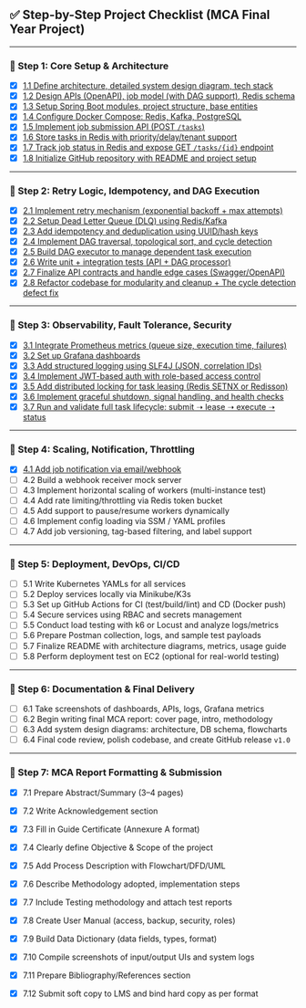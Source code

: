 ## ✅ Step-by-Step Project Checklist (MCA Final Year Project)

---

### 🔹 Step 1: Core Setup & Architecture
- [x] [1.1 Define architecture, detailed system design diagram, tech stack](https://github.com/mrajkishor/Distributed-Task-Scheduler/issues/29)  
- [x] [1.2 Design APIs (OpenAPI), job model (with DAG support), Redis schema](https://github.com/mrajkishor/Distributed-Task-Scheduler/issues/31)  
- [x] [1.3 Setup Spring Boot modules, project structure, base entities](https://github.com/mrajkishor/Distributed-Task-Scheduler/issues/56)  
- [x] [1.4 Configure Docker Compose: Redis, Kafka, PostgreSQL](https://github.com/mrajkishor/Distributed-Task-Scheduler/issues/58)  
- [x] [1.5 Implement job submission API (POST `/tasks`)](https://github.com/mrajkishor/Distributed-Task-Scheduler/issues/60)  
- [x] [1.6 Store tasks in Redis with priority/delay/tenant support](https://github.com/mrajkishor/Distributed-Task-Scheduler/issues/62)  
- [x] [1.7 Track job status in Redis and expose GET `/tasks/{id}` endpoint](https://github.com/mrajkishor/Distributed-Task-Scheduler/issues/64)
- [x] [1.8 Initialize GitHub repository with README and project setup](https://github.com/mrajkishor/Distributed-Task-Scheduler/issues/66)  

---

### 🔹 Step 2: Retry Logic, Idempotency, and DAG Execution
- [x] [2.1 Implement retry mechanism (exponential backoff + max attempts)](https://github.com/mrajkishor/Distributed-Task-Scheduler/issues/68)  
- [x] [2.2 Setup Dead Letter Queue (DLQ) using Redis/Kafka](https://github.com/mrajkishor/Distributed-Task-Scheduler/issues/70)  
- [x] [2.3 Add idempotency and deduplication using UUID/hash keys](https://github.com/mrajkishor/Distributed-Task-Scheduler/issues/72)  
- [x] [2.4 Implement DAG traversal, topological sort, and cycle detection](https://github.com/mrajkishor/Distributed-Task-Scheduler/issues/74)  
- [x] [2.5 Build DAG executor to manage dependent task execution](https://github.com/mrajkishor/Distributed-Task-Scheduler/issues/76)  
- [x] [2.6 Write unit + integration tests (API + DAG processor)](https://github.com/mrajkishor/Distributed-Task-Scheduler/issues/78)  
- [x] [2.7 Finalize API contracts and handle edge cases (Swagger/OpenAPI)](https://github.com/mrajkishor/Distributed-Task-Scheduler/issues/79)  
- [x] [2.8 Refactor codebase for modularity and cleanup + The cycle detection defect fix](https://github.com/mrajkishor/Distributed-Task-Scheduler/issues/81)  

---

### 🔹 Step 3: Observability, Fault Tolerance, Security
- [x] [3.1 Integrate Prometheus metrics (queue size, execution time, failures)](https://github.com/mrajkishor/Distributed-Task-Scheduler/issues/83)  
- [x] [3.2 Set up Grafana dashboards](https://github.com/mrajkishor/Distributed-Task-Scheduler/issues/85)  
- [x] [3.3 Add structured logging using SLF4J (JSON, correlation IDs)](https://github.com/mrajkishor/Distributed-Task-Scheduler/issues/87)  
- [x] [3.4 Implement JWT-based auth with role-based access control](https://github.com/mrajkishor/Distributed-Task-Scheduler/issues/89)  
- [x] [3.5 Add distributed locking for task leasing (Redis SETNX or Redisson)](https://github.com/mrajkishor/Distributed-Task-Scheduler/issues/91)  
- [x] [3.6 Implement graceful shutdown, signal handling, and health checks](https://github.com/mrajkishor/Distributed-Task-Scheduler/issues/93)  
- [x] [3.7 Run and validate full task lifecycle: submit ➝ lease ➝ execute ➝ status](https://github.com/mrajkishor/Distributed-Task-Scheduler/issues/95)  

---

### 🔹 Step 4: Scaling, Notification, Throttling
- [x] [4.1 Add job notification via email/webhook](https://github.com/mrajkishor/Distributed-Task-Scheduler/issues/97)  
- [ ] 4.2 Build a webhook receiver mock server  
- [ ] 4.3 Implement horizontal scaling of workers (multi-instance test)  
- [ ] 4.4 Add rate limiting/throttling via Redis token bucket  
- [ ] 4.5 Add support to pause/resume workers dynamically  
- [ ] 4.6 Implement config loading via SSM / YAML profiles  
- [ ] 4.7 Add job versioning, tag-based filtering, and label support  

---

### 🔹 Step 5: Deployment, DevOps, CI/CD
- [ ] 5.1 Write Kubernetes YAMLs for all services  
- [ ] 5.2 Deploy services locally via Minikube/K3s  
- [ ] 5.3 Set up GitHub Actions for CI (test/build/lint) and CD (Docker push)  
- [ ] 5.4 Secure services using RBAC and secrets management  
- [ ] 5.5 Conduct load testing with k6 or Locust and analyze logs/metrics  
- [ ] 5.6 Prepare Postman collection, logs, and sample test payloads  
- [ ] 5.7 Finalize README with architecture diagrams, metrics, usage guide  
- [ ] 5.8 Perform deployment test on EC2 (optional for real-world testing)  

---

### 🔹 Step 6: Documentation & Final Delivery
- [ ] 6.1 Take screenshots of dashboards, APIs, logs, Grafana metrics  
- [ ] 6.2 Begin writing final MCA report: cover page, intro, methodology  
- [ ] 6.3 Add system design diagrams: architecture, DB schema, flowcharts  
- [ ] 6.4 Final code review, polish codebase, and create GitHub release `v1.0`  

---

### 🔹 Step 7: MCA Report Formatting & Submission
- [x] 7.1 Prepare Abstract/Summary (3–4 pages)  
- [x] 7.2 Write Acknowledgement section  
- [x] 7.3 Fill in Guide Certificate (Annexure A format)  
- [x] 7.4 Clearly define Objective & Scope of the project  
- [x] 7.5 Add Process Description with Flowchart/DFD/UML  
- [x] 7.6 Describe Methodology adopted, implementation steps  
- [x] 7.7 Include Testing methodology and attach test reports  
- [x] 7.8 Create User Manual (access, backup, security, roles)  
- [x] 7.9 Build Data Dictionary (data fields, types, format)  
- [x] 7.10 Compile screenshots of input/output UIs and system logs  
- [x] 7.11 Prepare Bibliography/References section  
- [x] 7.12 Submit soft copy to LMS and bind hard copy as per format  


